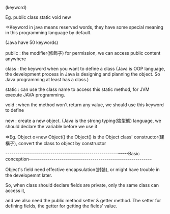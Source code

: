 (keyword)

Eg.
public
class
static
void
new

=>Keyword in java means reserved words, they have some special meaning in this programming language by default.

  (Java have 50 keywords)

public : the modifier(修飾子) for permission, we can access public content anywhere

class : the keyword when you want to define a class
(Java is OOP language, the development process in Java is designing and planning the object. So Java programming at least has a class.)

static : can use the class name to access this static method, for JVM execute JAVA programming.

void : when the method won't return any value, we should use this keyword to define


new : create a new object. (Java is the strong typing(強型態) language, we should declare the variable before we use it

=>Eg. Object o=new Object() the Object() is the Object class' constructor(建構子), convert the class to object by constructor



------------------------------------------------------------Basic conception------------------------------------------------------------

Object's field need effective encapsulation(封裝), or might have trouble in the developemnt later.

So, when class should declare fields are private, only the same class can access it,

and we also need the public method setter & getter method. The setter for defining fields, the getter for getting the fields' value.
